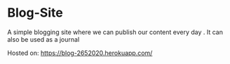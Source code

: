 # Blog-Site
A simple blogging site where we can publish our content every day . It can also be used as a journal

Hosted on: https://blog-2652020.herokuapp.com/
